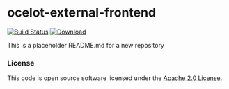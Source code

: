 
# ocelot-external-frontend

[![Build Status](https://travis-ci.org/hmrc/ocelot-external-frontend.svg?branch=master)](https://travis-ci.org/hmrc/ocelot-external-frontend) [ ![Download](https://api.bintray.com/packages/hmrc/releases/ocelot-external-frontend/images/download.svg) ](https://bintray.com/hmrc/releases/ocelot-external-frontend/_latestVersion)

This is a placeholder README.md for a new repository

### License

This code is open source software licensed under the [Apache 2.0 License]("http://www.apache.org/licenses/LICENSE-2.0.html").
    